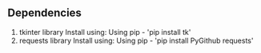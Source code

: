 ## Dependencies

1. tkinter library 
   Install using: Using pip - 'pip install tk'
3. requests library
   Install using: Using pip - 'pip install PyGithub requests'
